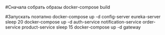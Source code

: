 #Сначала собрать образы
docker-compose build

#Запускать поэтапно
docker-compose up -d config-server eureka-server
sleep 20
docker-compose up -d auth-service notification-service order-service product-service
sleep 15
docker-compose up -d gateway
